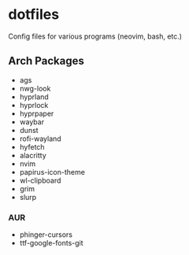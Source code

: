 # dotfiles
Config files for various programs (neovim, bash, etc.)


## Arch Packages
- ags
- nwg-look
- hyprland
- hyprlock
- hyprpaper
- waybar
- dunst
- rofi-wayland
- hyfetch
- alacritty
- nvim
- papirus-icon-theme
- wl-clipboard
- grim
- slurp

### AUR
- phinger-cursors
- ttf-google-fonts-git
